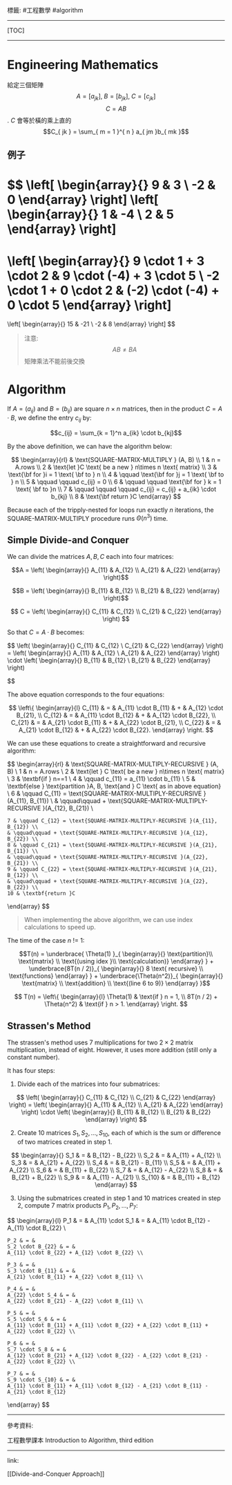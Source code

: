 標籤: #工程數學 #algorithm 

---

[TOC]

---

# Engineering Mathematics

給定三個矩陣
$$A = [a_{ jk }], \; B = [b_{ jk }], \; C = [c_{ jk }]$$
$$C = AB$$
.
$C$ 會等於橫的乘上直的
$$C_{ jk } = \sum_{ m = 1 }^{ n } a_{ jm }b_{ mk }$$

## 例子

$$
\left[ 
\begin{array}{}
9 & 3 \\
-2 & 0
\end{array}
\right]
\left[
\begin{array}{}
1 & -4 \\
2 & 5
\end{array}
\right]
 = 
\left[
\begin{array}{}
9 \cdot 1 + 3 \cdot 2 & 9 \cdot (-4) + 3 \cdot 5 \\
-2 \cdot 1 + 0 \cdot 2 & (-2) \cdot (-4) + 0 \cdot 5
\end{array}
\right]
 = 
\left[
\begin{array}{}
15 & -21 \\
-2 & 8
\end{array}
\right]
$$

> 注意:
> $$AB \neq BA$$
> 矩陣乘法不能前後交換

# Algorithm

If $A = (a_{ij})$ and $B = (b_{ij})$ are square $n\times n$ matrices, then in the product $C = A\cdot B$, we define the entry $c_{ij}$ by:

$$c_{ij} = \sum_{k = 1}^n a_{ik} \cdot b_{kj}$$

By the above definition, we can have the algorithm below:

$$
\begin{array}{rl}
	& \text{SQUARE-MATRIX-MULTIPLY } (A, B) \\
	1 & n = A.rows \\
	2 & \text{let }C \text{ be a new } n\times n \text{ matrix} \\
	3 & \text{\bf for }i = 1 \text{ \bf to } n \\
	4 & \qquad \text{\bf for }j = 1 \text{ \bf to } n \\
	5 & \qquad \qquad c_{ij} = 0 \\
	6 & \qquad \qquad \text{\bf for } k = 1 \text{ \bf to }n \\
	7 & \qquad \qquad \qquad c_{ij} = c_{ij} + a_{ik} \cdot b_{kj} \\
	8 & \text{\bf return }C
\end{array}
$$

Because each of the tripply-nested for loops run exactly $n$ iterations, the $\text{SQUARE-MATRIX-MULTIPLY}$ procedure runs $\Theta(n^3)$ time.

## Simple Divide-and Conquer

We can divide the matrices $A, B, C$ each into four matrices:

$$A = \left(
	\begin{array}{}
		A_{11} & A_{12} \\
		A_{21} & A_{22}
	\end{array}
\right)$$

$$B = \left(
	\begin{array}{}
		B_{11} & B_{12} \\
		B_{21} & B_{22}
	\end{array}
\right)$$

$$
C = \left(
	\begin{array}{}
		C_{11} & C_{12} \\
		C_{21} & C_{22}
	\end{array}
\right)
$$

So that $C = A\cdot B$ becomes:

$$
\left(
	\begin{array}{}
		C_{11} & C_{12} \\
		C_{21} & C_{22}
	\end{array}
\right) = 
\left(
	\begin{array}{}
		A_{11} & A_{12} \\
		A_{21} & A_{22}
	\end{array}
\right)
\cdot
\left(
	\begin{array}{}
		B_{11} & B_{12} \\
		B_{21} & B_{22}
	\end{array}
\right)

$$

The above equation corresponds to the four equations:

$$
\left\{
	\begin{array}{l}
		C_{11} & = & A_{11} \cdot B_{11} & + & A_{12} \cdot B_{21}, \\
		C_{12} & = & A_{11} \cdot B_{12} & + & A_{12} \cdot B_{22}, \\
		C_{21} & = & A_{21} \cdot B_{11} & + & A_{22} \cdot B_{21}, \\
		C_{22} & = & A_{21} \cdot B_{12} & + & A_{22} \cdot B_{22}.
	\end{array}
\right.
$$

We can use these equations to create a straightforward and recursive algorithm:

$$
\begin{array}{rl}
	& \text{SQUARE-MATRIX-MULTIPLY-RECURSIVE } (A, B) \\
	1 & n = A.rows \\
	2 & \text{let } C \text{ be a new } n\times n \text{ matrix} \\
	3 & \textbf{if } n==1 \\
	4 & \qquad c_{11} = a_{11} \cdot b_{11} \\
	5 & \textbf{else } \text{partition }A, B, \text{and } C \text{ as in above equation} \\
	6 & \qquad C_{11} = \text{SQUARE-MATRIX-MULTIPLY-RECURSIVE }(A_{11}, B_{11}) \\
	& \qquad\qquad + \text{SQUARE-MATRIX-MULTIPLY-RECURSIVE }(A_{12}, B_{21}) \\
	
	7 & \qquad C_{12} = \text{SQUARE-MATRIX-MULTIPLY-RECURSIVE }(A_{11}, B_{12}) \\
	& \qquad\qquad + \text{SQUARE-MATRIX-MULTIPLY-RECURSIVE }(A_{12}, B_{22}) \\
	8 & \qquad C_{21} = \text{SQUARE-MATRIX-MULTIPLY-RECURSIVE }(A_{21}, B_{11}) \\
	& \qquad\qquad + \text{SQUARE-MATRIX-MULTIPLY-RECURSIVE }(A_{22}, B_{21}) \\
	9 & \qquad C_{22} = \text{SQUARE-MATRIX-MULTIPLY-RECURSIVE }(A_{21}, B_{12}) \\
	& \qquad\qquad + \text{SQUARE-MATRIX-MULTIPLY-RECURSIVE }(A_{22}, B_{22}) \\
	10 & \textbf{return }C
\end{array}
$$

> When implementing the above algorithm, we can use index calculations to speed up.

The time of the case $n \text{ != } 1$:

$$T(n) = \underbrace{
	\Theta(1)
}_{
	\begin{array}{}
		\text{partition}\\
		\text{matrix} \\
		\text{(using idex }\\
		\text{calculation)}
	\end{array}
} + \underbrace{8T(n / 2)}_{
	\begin{array}{}
		8 \text{ recursive} \\
		\text{functions}
	\end{array}
} + \underbrace{\Theta(n^2)}_{
	\begin{array}{}
		\text{matrix} \\ 
		\text{addition} \\
		\text{(line 6 to 9)}
	\end{array}
}$$

$$
T(n) = 
\left\{
	\begin{array}{l}
		\Theta(1) & \text{if } n = 1, \\
		8T(n / 2) + \Theta(n^2) & \text{if } n > 1.
	\end{array}
\right.
$$

## Strassen's Method

The strassen's method uses 7 multiplications for two $2\times 2$ matrix multiplication, instead of eight. However, it uses more addition (still only a constant number).

It has four steps:

1. Divide each of the matrices into four submatrices:

$$
\left(
	\begin{array}{}
		C_{11} & C_{12} \\
		C_{21} & C_{22}
	\end{array}
\right) = 
\left(
	\begin{array}{}
		A_{11} & A_{12} \\
		A_{21} & A_{22}
	\end{array}
\right)
\cdot
\left(
	\begin{array}{}
		B_{11} & B_{12} \\
		B_{21} & B_{22}
	\end{array}
\right)
$$

2. Create 10 matrices $S_1, S_2, \dots, S_{10}$, each of which is the sum or difference of two matrices created in step 1.

$$
\begin{array}{}
	S_1 & = & B_{12} - B_{22} \\
	S_2 & = & A_{11} + A_{12} \\
	S_3 & = & A_{21} + A_{22} \\
	S_4 & = & B_{21} - B_{11} \\
	S_5 & = & A_{11} + A_{22} \\
	S_6 & = & B_{11} + B_{22} \\
	S_7 & = & A_{12} - A_{22} \\
	S_8 & = & B_{21} + B_{22} \\
	S_9 & = & A_{11} - A_{21} \\
	S_{10} & = & B_{11} + B_{12}
\end{array}
$$

3. Using the submatrices created in step 1 and 10 matrices created in step 2, compute 7 matrix products $P_1, P_2, \dots, P_7$:

$$
\begin{array}{l}
	P_1 & = & 
	A_{11} \cdot S_1 & = & 
	A_{11} \cdot B_{12} - A_{11} \cdot B_{22} \\
	
	P_2 & = & 
	S_2 \cdot B_{22} & = & 
	A_{11} \cdot B_{22} + A_{12} \cdot B_{22} \\
	
	P_3 & = & 
	S_3 \cdot B_{11} & = &
	A_{21} \cdot B_{11} + A_{22} \cdot B_{11} \\

	P_4 & = & 
	A_{22} \cdot S_4 & = &
	A_{22} \cdot B_{21} - A_{22} \cdot B_{11} \\

	P_5 & = & 
	S_5 \cdot S_6 & = &
	A_{11} \cdot B_{11} + A_{11} \cdot B_{22} + A_{22} \cdot B_{11} + A_{22} \cdot B_{22} \\

	P_6 & = & 
	S_7 \cdot S_8 & = &
	A_{12} \cdot B_{21} + A_{12} \cdot B_{22} - A_{22} \cdot B_{21} - A_{22} \cdot B_{22} \\

	P_7 & = &
	S_9 \cdot S_{10} & = &
	A_{11} \cdot B_{11} + A_{11} \cdot B_{12} - A_{21} \cdot B_{11} - A_{21} \cdot B_{12}
\end{array}
$$

---

參考資料:

工程數學課本
Introduction to Algorithm, third edition

---

link:

[[Divide-and-Conquer Approach]]